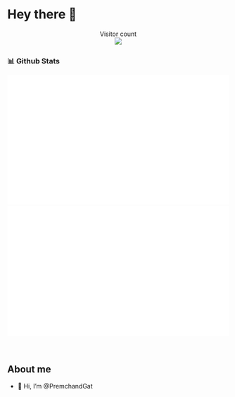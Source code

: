 # Hey there :wave:

<p align="center"> 
  Visitor count<br>
  <img src="https://profile-counter.glitch.me/PremchandGata/count.svg" />
</p>

### 📊 Github Stats
<a href='https://github.com/PremchandGat/github-stats-transparent'>
  
![Stats Overview](https://raw.githubusercontent.com/PremchandGat/github-stats-transparent/output/generated/overview.svg)
![Most Used Languages](https://raw.githubusercontent.com/PremchandGat/github-stats-transparent/output/generated/languages.svg)

</a>
<br>

## About me
-  👋 Hi, I’m @PremchandGat

<!---
PremchandGat/PremchandGat is a ✨ special ✨ repository because its `README.md` (this file) appears on your GitHub profile.
You can click the Preview link to take a look at your changes.
--->
